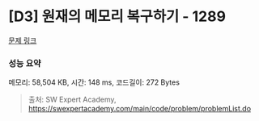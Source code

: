 # [D3] 원재의 메모리 복구하기 - 1289 

[문제 링크](https://swexpertacademy.com/main/code/problem/problemDetail.do?contestProbId=AV19AcoKI9sCFAZN) 

### 성능 요약

메모리: 58,504 KB, 시간: 148 ms, 코드길이: 272 Bytes



> 출처: SW Expert Academy, https://swexpertacademy.com/main/code/problem/problemList.do